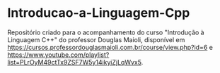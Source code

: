 # Introducao-a-Linguagem-Cpp
 Repositório criado para o acompanhamento do curso "Introdução à Linguagem C++" do professor Douglas Maioli, disponível em https://cursos.professordouglasmaioli.com.br/course/view.php?id=6 e https://www.youtube.com/playlist?list=PLrOyM49ctTx9ZSF7W5y14ikyiZjLqWvx5.
